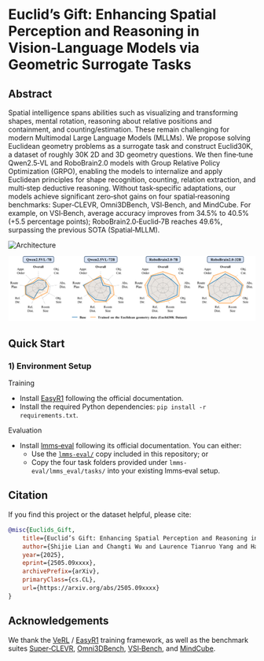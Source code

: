 # Euclid’s Gift: Enhancing Spatial Perception and Reasoning in Vision‑Language Models via Geometric Surrogate Tasks

## Abstract
Spatial intelligence spans abilities such as visualizing and transforming shapes, mental rotation, reasoning about relative positions and containment, and counting/estimation. These remain challenging for modern Multimodal Large Language Models (MLLMs). We propose solving Euclidean geometry problems as a surrogate task and construct Euclid30K, a dataset of roughly 30K 2D and 3D geometry questions. We then fine‑tune Qwen2.5‑VL and RoboBrain2.0 models with Group Relative Policy Optimization (GRPO), enabling the models to internalize and apply Euclidean principles for shape recognition, counting, relation extraction, and multi‑step deductive reasoning. Without task‑specific adaptations, our models achieve significant zero‑shot gains on four spatial‑reasoning benchmarks: Super‑CLEVR, Omni3DBench, VSI‑Bench, and MindCube. For example, on VSI‑Bench, average accuracy improves from 34.5% to 40.5% (+5.5 percentage points); RoboBrain2.0‑Euclid‑7B reaches 49.6%, surpassing the previous SOTA (Spatial‑MLLM).

![Architecture](assert/arch.png)

![Gain](assert/gain.png)

## Quick Start

### 1) Environment Setup
Training
- Install [EasyR1](https://github.com/hiyouga/EasyR1) following the official documentation.
- Install the required Python dependencies: `pip install -r requirements.txt`.

Evaluation
- Install [lmms‑eval](https://github.com/EvolvingLMMs-Lab/lmms-eval) following its official documentation. You can either:
  - Use the [`lmms-eval/`](https://github.com/EvolvingLMMs-Lab/lmms-eval) copy included in this repository; or
  - Copy the four task folders provided under `lmms-eval/lmms_eval/tasks/` into your existing lmms‑eval setup.

## Citation
If you find this project or the dataset helpful, please cite:
```bibtex
@misc{Euclids_Gift,
    title={Euclid’s Gift: Enhancing Spatial Perception and Reasoning in Vision-Language Models via Geometric Surrogate Tasks},
    author={Shijie Lian and Changti Wu and Laurence Tianruo Yang and Hang Yuan and Bin Yu and Lei Zhang and Kai Chen},
    year={2025},
    eprint={2505.09xxxx},
    archivePrefix={arXiv},
    primaryClass={cs.CL},
    url={https://arxiv.org/abs/2505.09xxxx}
}
```

## Acknowledgements
We thank the [VeRL](https://github.com/volcengine/verl) / [EasyR1](https://github.com/hiyouga/EasyR1) training framework, as well as the benchmark suites [Super‑CLEVR](https://huggingface.co/datasets/MMInstruction/SuperClevr_Val), [Omni3DBench](https://huggingface.co/datasets/dmarsili/Omni3D-Bench), [VSI‑Bench](https://huggingface.co/datasets/nyu-visionx/VSI-Bench), and [MindCube](https://huggingface.co/datasets/MLL-Lab/MindCube).